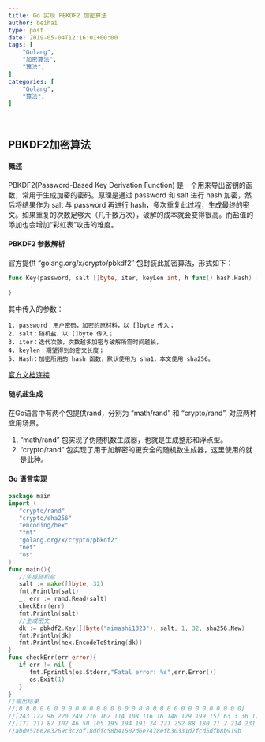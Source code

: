 ```yaml
---
title: Go 实现 PBKDF2 加密算法
author: beihai
type: post
date: 2019-05-04T12:16:01+00:00
tags: [
    "Golang",
    "加密算法",
    "算法",
]
categories: [
    "Golang",
    "算法",
]

---
```

## PBKDF2加密算法

#### 概述

PBKDF2(Password-Based Key Derivation Function) 是一个用来导出密钥的函数，常用于生成加密的密码。原理是通过 password 和 salt 进行 hash 加密，然后将结果作为 salt 与 password 再进行 hash，多次重复此过程，生成最终的密文。如果重复的次数足够大（几千数万次），破解的成本就会变得很高。而盐值的添加也会增加“彩虹表”攻击的难度。

#### PBKDF2 参数解析

官方提供 <span>&#8220;golang.org/x/crypto/pbkdf2&#8243; 包封装此加密算法</span>，形式如下：

```go
func Key(password, salt []byte, iter, keyLen int, h func() hash.Hash) []byte {
	...
}
```

其中传入的参数：

    1. password：用户密码，加密的原材料，以 []byte 传入；
    2. salt：随机盐，以 []byte 传入；
    3. iter：迭代次数，次数越多加密与破解所需时间越长，
    4. keylen：期望得到的密文长度；
    5. Hash：加密所用的 hash 函数，默认使用为 sha1，本文使用 sha256。

[官方文档连接](https://godoc.org/golang.org/x/crypto/pbkdf2)

#### 随机盐生成

 在Go语言中有两个包提供rand，分别为 &#8220;math/rand&#8221; 和 &#8220;crypto/rand&#8221;,  对应两种应用场景。

1.  “math/rand” 包实现了伪随机数生成器，也就是生成整形和浮点型。
2.  “crypto/rand” 包实现了用于加解密的更安全的随机数生成器，这里使用的就是此种。

#### Go 语言实现

```go
package main
import (
   "crypto/rand"
   "crypto/sha256"
   "encoding/hex"
   "fmt"
   "golang.org/x/crypto/pbkdf2"
   "net"
   "os"
)
func main(){
   //生成随机盐
   salt := make([]byte, 32)
   fmt.Println(salt)
   _, err := rand.Read(salt)
   checkErr(err)
   fmt.Println(salt)
   //生成密文
   dk := pbkdf2.Key([]byte("mimashi1323"), salt, 1, 32, sha256.New)
   fmt.Println(dk)
   fmt.Println(hex.EncodeToString(dk))
}
func checkErr(err error){
   if err != nil {
      fmt.Fprintln(os.Stderr,"Fatal error: %s",err.Error())
      os.Exit(1)
   }
}
//输出结果
//[0 0 0 0 0 0 0 0 0 0 0 0 0 0 0 0 0 0 0 0 0 0 0 0 0 0 0 0 0 0 0 0]
//[243 122 96 220 249 216 167 114 108 116 16 148 179 199 157 63 3 36 174 254 226 28 246 207 110 194 120 34 5 162 175 170]
//[171 217 87 102 46 50 105 195 194 191 24 221 252 88 180 21 2 214 231 71 142 251 48 51 29 127 205 93 251 139 145 155]
//abd957662e3269c3c2bf18ddfc58b41502d6e7478efb30331d7fcd5dfb8b919b
```

